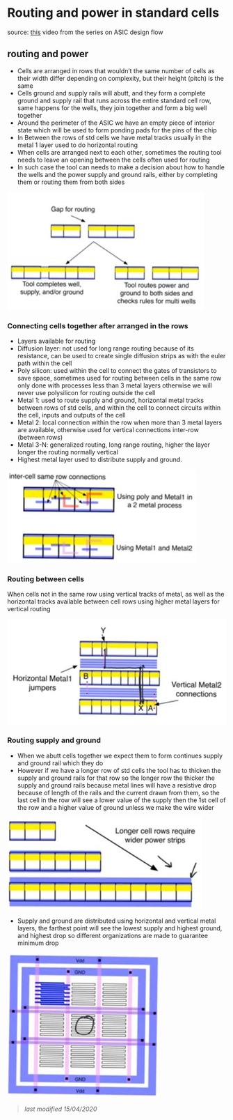 # Routing and power in standard cells
source: [this](https://www.youtube.com/watch?v=9RLP8_WZNX8&list=PLyWAP9QBe16qWQzq_IQtGKO9Yz8QvCWvY&index=6&t=0s) video from the series on ASIC design flow

## routing and power
- Cells are arranged in rows that wouldn’t the same number of cells as their width differ depending on complexity, but their height (pitch) is the same
- Cells ground and supply rails will abutt, and they form a complete ground and supply rail that runs across the entire standard cell row, same happens for the wells, they join together and form a big well together
- Around the perimeter of the ASIC we have an empty piece of interior state which will be used to form ponding pads for the pins of the chip 
- In Between the rows of std cells we have metal tracks usually in the metal 1 layer used to do horizontal routing 
- When cells are arranged next to each other, sometimes the routing tool needs to leave an opening between the cells often used for routing
- In such case the tool can needs to make a decision about how to handle the wells and the power supply and ground rails, either by completing them or routing them from both sides

![routing-gap](imgs/routing-and-power/routing-gap.jpg)

### Connecting cells together after arranged in the rows
- Layers available for routing
- Diffusion layer: not used for long range routing because of its resistance, can be used to create single diffusion strips as with the euler path within the cell
- Poly silicon: used within the cell to connect the gates of transistors to save space, sometimes used for routing between cells in the same row only done with processes less than 3 metal layers otherwise we will never use polysilicon for routing outside the cell
- Metal 1: used to route supply and ground, horizontal metal tracks between rows of std cells, and within the cell to connect circuits within the cell, inputs and outputs of the cell
- Metal 2: local connection within the row when more than 3 metal layers are available, otherwise used for vertical connections inter-row (between rows)
- Metal 3-N: generalized routing, long range routing, higher the layer longer the routing normally vertical 
- Highest metal layer used to distribute supply and ground.

![inter-cell-connection](imgs/routing-and-power/inter-cell-connection.jpg)

### Routing between cells 
When cells not in the same row using vertical tracks of metal, as well as the horizontal tracks available between cell rows using higher metal layers for vertical routing

![routing-between-cells](imgs/routing-and-power/routing-between-cells.jpg)

### Routing supply and ground
- When we abutt cells together we expect  them to form continues supply and ground rail which they do
- However if we have a longer row of std cells the tool has to thicken the supply and ground rails for that row so the longer row the thicker the supply and ground rails because metal lines will have a resistive drop because of length of the rails and the current drawn from them, so the last cell in the row will see a lower value of the supply then the 1st cell of the row and a higher value of ground unless we make the wire wider

![routing-supply-and-ground](imgs/routing-and-power/routing-supply-and-ground.jpg)

- Supply and ground are distributed using horizontal and vertical metal layers, the farthest point will see the lowest supply and highest ground, and highest drop so different organizations are made to guarantee minimum drop

![distributing-supply-and-ground](imgs/routing-and-power/distributing-supply-and-ground.jpg)


> *last modified 15/04/2020*
